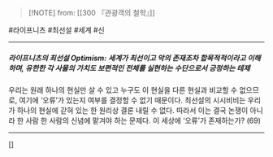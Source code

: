  > [!NOTE] from: [[300 『관광객의 철학』]]

#라이프니츠 #최선설 #세계 #신 

--- 
##### 라이프니츠의 최선설 Optimism: 세계가 최선이고 악의 존재조차 합목적적이라고 이해하며, 유한한 각 사물의 가치도 보편적인 전체를 실현하는 수단으로서 긍정하는 테제
우리는 원래 하나의 현실만 살 수 있고 누구도 이 현실을 다른 현실과 비교할 수 없으므로, 여기에 ‘오류’가 있는지 여부를 결정할 수 없기 때문이다. 최선설의 시시비비는 우리가 하나의 현실에 갇혀 있는 한 원리상 결론 내릴 수 없다. 따라서 이는 결국 논쟁이 아니라 한 사람 한 사람의 신념에 맡겨야 하는 문제다. 이 세상에 ‘오류’가 존재하는가? (69)



--- 
[]